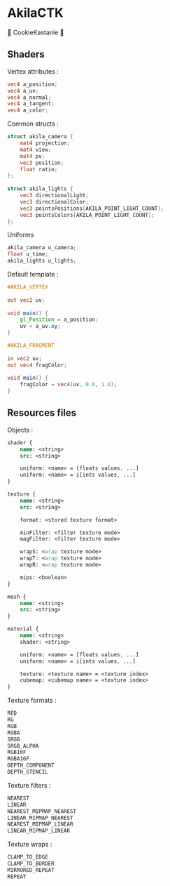 ﻿# AkilaCTK

🍪 CookieKastanie 🍪

## Shaders

Vertex attributes :

```glsl
vec4 a_position;
vec4 a_uv;
vec4 a_normal;
vec4 a_tangent;
vec4 a_color;
```

Common structs :

```glsl
struct akila_camera {
	mat4 projection;
	mat4 view;
	mat4 pv;
	vec3 position;
	float ratio;
};
	
struct akila_lights {
	vec3 directionalLight;
	vec3 directionalColor;
	vec3 pointsPositions[AKILA_POINT_LIGHT_COUNT];
	vec3 pointsColors[AKILA_POINT_LIGHT_COUNT];
};
```

Uniforms

```glsl
akila_camera u_camera;
float u_time;
akila_lights u_lights;
```

Default template :

```glsl
#AKILA_VERTEX
	
out vec2 uv;
	
void main() {
	gl_Position = a_position;
	uv = a_uv.xy;
}

#AKILA_FRAGMENT
	
in vec2 uv;
out vec4 fragColor;
	
void main() {
	fragColor = vec4(uv, 0.0, 1.0);
}
```

## Resources files

Objects :

```sass
shader {
	name: <string>
	src: <string>

	uniform: <name> = [floats values, ...]
	uniform: <name> = i[ints values, ...]
}

texture {
	name: <string>
	src: <string>

	format: <stored texture format>

	minFilter: <filter texture mode>
	magFilter: <filter texture mode>

	wrapS: <wrap texture mode>
	wrapT: <wrap texture mode>
	wrapR: <wrap texture mode>

	mips: <boolean>
}

mesh {
	name: <string>
	src: <string>
}

material {
	name: <string>
	shader: <string>

	uniform: <name> = [floats values, ...]
	uniform: <name> = i[ints values, ...]

	texture: <texture name> = <texture index>
	cubemap: <cubemap name> = <texture index>
}
```

Texture formats :

```sass
RED
RG
RGB
RGBA
SRGB
SRGB_ALPHA
RGB16F
RGBA16F
DEPTH_COMPONENT
DEPTH_STENCIL
```

Texture filters :

```sass
NEAREST
LINEAR
NEAREST_MIPMAP_NEAREST
LINEAR_MIPMAP_NEAREST
NEAREST_MIPMAP_LINEAR
LINEAR_MIPMAP_LINEAR
```

Texture wraps :

```sass
CLAMP_TO_EDGE
CLAMP_TO_BORDER
MIRRORED_REPEAT
REPEAT
```
